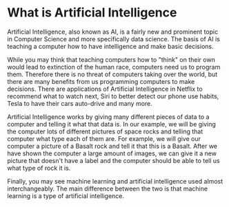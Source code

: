 # What is Artificial Intelligence

Artificial Intelligence, also known as AI, is a fairly new and prominent topic in Computer Science and more specifically data science. The basis of AI is teaching a computer how to have intelligence and make basic decisions.

While you may think that teaching computers how to "think" on their own would lead to extinction of the human race, computers need us to program them. Therefore there is no threat of computers taking over the world, but there are many benefits from us programming computers to make decisions. There are applications of Artificial Intelligence in Netflix to recommend what to watch next, Siri to better detect our phone use habits, Tesla to have their cars auto-drive and many more.

Artificial Intelligence works by giving many different pieces of data to a computer and telling it what that data is. In our example, we will be giving the computer lots of different pictures of space rocks and telling that computer what type each of them are. For example, we will give our computer a picture of a Basalt rock and tell it that this is a Basalt. After we have shown the computer a large amount of images, we can give it a new picture that doesn't have a label and the computer should be able to tell us what type of rock it is.

Finally, you may see machine learning and artificial intelligence used almost interchangeably. The main difference between the two is that machine learning is a type of artificial intelligence.

